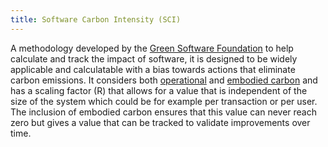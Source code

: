 ```yaml
---
title: Software Carbon Intensity (SCI)
---
```


A methodology developed by the [Green Software Foundation](/resources#green-software-foundation-gsf) to help calculate and track the impact of software, it is designed to be widely applicable and calculatable with a bias towards actions that eliminate carbon emissions. It considers both [operational](#operational-carbon) and [embodied carbon](#embodied-carbon) and has a scaling factor (R) that allows for a value that is independent of the size of the system which could be for example per transaction or per user. The inclusion of embodied carbon ensures that this value can never reach zero but gives a value that can be tracked to validate improvements over time.

